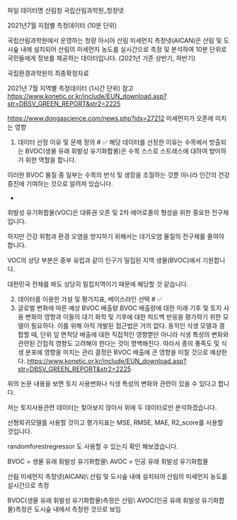 파일 데이터명
산림청 국립산림과학원_청정넷

2021년7월 지점별 측정데이터 (10분 단위)

국립산림과학원에서 운영하는 청량 아시아 산림 미세먼지 측정넷(AICAN)은 산림 및 도시숲 내에 설치되어 산림의 미세먼지 농도를 실시간으로 측정 및 분석하여 10분 단위로 국민들에게 정보를 제공하는 데이터입니다. (2021년 기준 상반기, 하반기)

국립환경과학원의 최종확정자료

2021년 7월 지역별 측정데이터 (1시간 단위)
참고 https://www.konetic.or.kr/include/EUN_download.asp?str=DBSV_GREEN_REPORT&str2=2225

https://www.dongascience.com/news.php?idx=27212 미세먼지가 오존에 미치는 영향

1) 데이터 선정 이유 및 문제 정의 # ✅
해당 데이터를 선정한 이유는 수목에서 방출되는 BVOC(생물 유래 휘발성 유기화합물)은 수목 스스로 스트레스에 대하여 방어하기 위한 역할을 합니다.

이러한 BVOC 물질 중 일부는 수목의 번식 및 생장을 조절하는 것뿐 아니라 인간의 건강 증진에 기여하는 것으로 알려져 있습니다.

-

휘발성 유기화합물(VOC)은 대류권 오존 및 2차 에어로졸의 형성을 위한 중요한 전구체입니다.

하지만 건강 위험과 환경 오염을 방지하기 위해서는 대기오염 물질의 전구체를 줄여야 합니다.

VOC의 상당 부분은 중부 유럽과 같이 인구가 밀집된 지역 생물(BVOC)에서 기원합니다.

대한민국 전체를 봐도 상당히 밀집지역이기 때문에 해당할 것 같습니다.

2) 데이터를 이용한 가설 및 평가지표, 베이스라인 선택 # ✅
3) 글로벌 변화에 따른 예상 BVOC 배출량 BVOC 배출량에 대한 미래 기후 및 토지 사용 변화의 영향과 이들의 대기 화학 및 기후에 대한 피드백 반응을 평가하기 위한 모델이 필요하다. 이를 위해 아직 개발된 접근법은 거의 없다. 동적인 식생 모델과 결합할 때, 단위 잎 면적당 배출에 대한 직접적인 영향뿐만 아니라 식생 특성의 변화와 관련된 간접적 영향도 고려해야 한다는 것이 명백해진다. 따라서 종의 풍족도 및 식생 분포에 영향을 미치는 관리 결정은 BVOC 배출에 큰 영향을 미칠 것으로 예상한다. https://www.konetic.or.kr/include/EUN_download.asp?str=DBSV_GREEN_REPORT&str2=2225

위의 논문 내용을 보면 토지 사용변화나 식생 특성의 변화와 관련이 있을 수 있다고 합니다.

저는 토지사용관련 데이터는 찾아보지 않아서 위에 두 데이터로만 분석하겠습니다.

선형회귀모델를 사용할 것이고 평가지표는 MSE, RMSE, MAE, R2_score를 사용할 것입니다.

randomforestregressor 도 사용할 수 있는지 확인 해보겠습니다.

BVOC = 생물 유래 휘발성 유기화합물\ AVOC = 인공 유래 휘발성 유기화합물

산림 미세먼지 측정넷(AICAN)\ 산림 및 도시숲 내에 설치되어 산림의 미세먼지 농도를 실시간으로 측정

BVOC(생물 유래 휘발성 유기화합물)측정은 산림\ AVOC(인공 유래 휘발성 유기화합물)측정은 도시숲 내에서 측정한 것으로 보임
